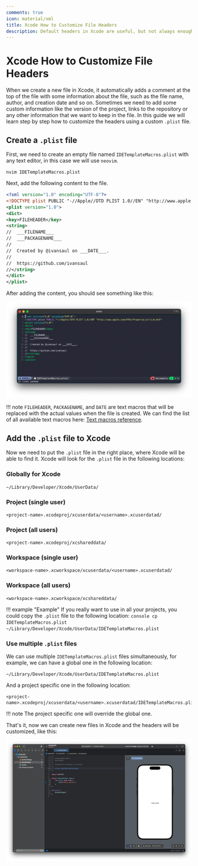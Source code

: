 ```yaml
---
comments: true
icon: material/xml
title: Xcode How to Customize File Headers
description: Default headers in Xcode are useful, but not always enough. Learn how to add personalized details like repository links, version numbers, or any other information you need.
---
```


# Xcode How to Customize File Headers

When we create a new file in Xcode, it automatically adds a comment at the top of the file with some information about the file, such as the file name, author, and creation date and so on. Sometimes we need to add some custom information like the version of the project, links to the repository or any other information that we want to keep in the file. In this guide we will learn step by step how to customize the headers using a custom `.plist` file.

## Create a `.plist` file

First, we need to create an empty file named `IDETemplateMacros.plist` with any text editor, in this case we will use `neovim`.

```console
nvim IDETemplateMacros.plist
```

Next, add the following content to the file.

```xml title="IDETemplateMacros.plist"
<?xml version="1.0" encoding="UTF-8"?>
<!DOCTYPE plist PUBLIC "-//Apple//DTD PLIST 1.0//EN" "http://www.apple.com/DTDs/PropertyList-1.0.dtd">
<plist version="1.0">
<dict>
<key>FILEHEADER</key>
<string>
//  ___FILENAME___
//  ___PACKAGENAME___
//
//  Created by @ivansaul on ___DATE___.
//
//  https://github.com/ivansaul
//</string>
</dict>
</plist>
```

After adding the content, you should see something like this:

![alt text](../../assets/images/xcode-how-to-customize-file-headers-image.webp)

!!! note
    `FILEHEADER`, `PACKAGENAME`, and `DATE` are text macros that will be replaced with the actual values when the file is created. We can find the list of all available text macros here: [Text macros reference](https://help.apple.com/xcode/mac/current/#/dev7fe737ce0).

## Add the `.plist` file to Xcode

Now we need to put the `.plist` file in the right place, where Xcode will be able to find it. Xcode will look for the `.plist` file in the following locations:

### Globally for Xcode

```console
~/Library/Developer/Xcode/UserData/
```

### Project (single user)

```console
<project-name>.xcodeproj/xcuserdata/<username>.xcuserdatad/
```

### Project (all users)

```console
<project-name>.xcodeproj/xcshareddata/
```

### Workspace (single user)

```console
<workspace-name>.xcworkspace/xcuserdata/<username>.xcuserdatad/
```

### Workspace (all users)

```console
<workspace-name>.xcworkspace/xcshareddata/
```

!!! example "Example"
    If you really want to use in all your projects, you could copy the `.plist` file to the following location:
    ```console
    cp IDETemplateMacros.plist ~/Library/Developer/Xcode/UserData/IDETemplateMacros.plist
    ```

### Use multiple `.plist` files

We can use multiple `IDETemplateMacros.plist` files simultaneously, for example, we can have a global one in the following location:

```console
~/Library/Developer/Xcode/UserData/IDETemplateMacros.plist
```

And a project specific one in the following location:

```console
<project-name>.xcodeproj/xcuserdata/<username>.xcuserdatad/IDETemplateMacros.plist
```

!!! note
    The project specific one will override the global one.

That's it, now we can create new files in Xcode and the headers will be customized, like this:

![alt text](../../assets/images/xcode-how-to-customize-file-headers-image-1.webp)
